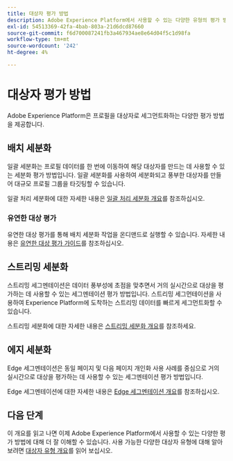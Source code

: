 ```yaml
---
title: 대상자 평가 방법
description: Adobe Experience Platform에서 사용할 수 있는 다양한 유형의 평가 방법에 대해 알아봅니다.
exl-id: 54513369-42fa-4bab-803a-21d6dcd87660
source-git-commit: f6d700087241fb3a467934ae8e64d04f5c1d98fa
workflow-type: tm+mt
source-wordcount: '242'
ht-degree: 4%

---
```


# 대상자 평가 방법

Adobe Experience Platform은 프로필을 대상자로 세그먼트화하는 다양한 평가 방법을 제공합니다.

## 배치 세분화

일괄 세분화는 프로필 데이터를 한 번에 이동하여 해당 대상자를 만드는 데 사용할 수 있는 세분화 평가 방법입니다. 일괄 세분화를 사용하여 세분화되고 풍부한 대상자를 만들어 대규모 프로필 그룹을 타깃팅할 수 있습니다.

일괄 처리 세분화에 대한 자세한 내용은 [일괄 처리 세분화 개요](./batch-segmentation.md)를 참조하십시오.

### 유연한 대상 평가

유연한 대상 평가를 통해 배치 세분화 작업을 온디맨드로 실행할 수 있습니다. 자세한 내용은 [유연한 대상 평가 가이드](./flexible-audience-evaluation.md)를 참조하십시오.

## 스트리밍 세분화

스트리밍 세그멘테이션은 데이터 풍부성에 초점을 맞추면서 거의 실시간으로 대상을 평가하는 데 사용할 수 있는 세그멘테이션 평가 방법입니다. 스트리밍 세그먼테이션을 사용하여 Experience Platform에 도착하는 스트리밍 데이터를 빠르게 세그먼트화할 수 있습니다.

스트리밍 세분화에 대한 자세한 내용은 [스트리밍 세분화 개요](./streaming-segmentation.md)를 참조하세요.

## 에지 세분화

Edge 세그멘테이션은 동일 페이지 및 다음 페이지 개인화 사용 사례를 중심으로 거의 실시간으로 대상을 평가하는 데 사용할 수 있는 세그멘테이션 평가 방법입니다.

Edge 세그멘테이션에 대한 자세한 내용은 [Edge 세그멘테이션 개요](./edge-segmentation.md)를 참조하십시오.

## 다음 단계

이 개요를 읽고 나면 이제 Adobe Experience Platform에서 사용할 수 있는 다양한 평가 방법에 대해 더 잘 이해할 수 있습니다. 사용 가능한 다양한 대상자 유형에 대해 알아보려면 [대상자 유형 개요](../types/overview.md)를 읽어 보십시오.
